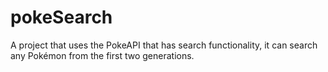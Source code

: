 # pokeSearch
A project that uses the PokeAPI  that has search functionality,  it  can search any Pokémon  from the first two generations.
